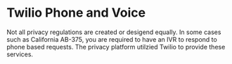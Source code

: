 # Twilio Phone and Voice

Not all privacy regulations are created or desigend equally.  In some cases such as California AB-375, you are required to have an IVR to respond to phone based requests.  The privacy platform utilzied Twilio to provide these services.